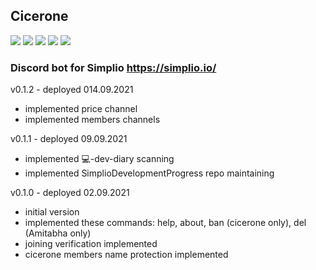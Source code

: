 ## Cicerone
[![](https://img.shields.io/github/pipenv/locked/python-version/SimplioOfficial/cicerone)]() [![](https://img.shields.io/github/pipenv/locked/dependency-version/SimplioOfficial/cicerone/discord-py)]() [![](https://img.shields.io/github/license/SimplioOfficial/cicerone)](LICENSE) [![](https://img.shields.io/github/issues/SimplioOfficial/cicerone)](https://github.com/ciripel/Heimdall/issues) [![](https://img.shields.io/github/issues-closed/SimplioOfficial/cicerone)](https://github.com/ciripel/Heimdall/issues)
### Discord bot for Simplio https://simplio.io/


v0.1.2 - deployed 014.09.2021
- implemented price channel
- implemented members channels

v0.1.1 - deployed 09.09.2021
- implemented 💻-dev-diary scanning
- implemented SimplioDevelopmentProgress repo maintaining

v0.1.0 - deployed 02.09.2021
- initial version
- implemented these commands:
  help, about, ban (cicerone only), del (Amitabha only)
- joining verification implemented
- cicerone members name protection implemented
